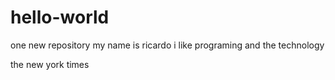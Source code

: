 # hello-world
one new repository
my name is ricardo i like programing and the technology

the new york times